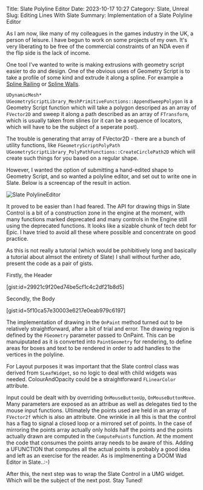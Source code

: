 Title: Slate Polyline Editor
Date: 2023-10-17 10:27
Category: Slate, Unreal
Slug: Editing Lines With Slate
Summary: Implementation of a Slate Polyline Editor

As I am now, like many of my colleagues in the games industry in the UK, a person of leisure. I have begun to work on some projects of my own. It's very liberating to be free of the commercial constraints of an NDA even if the flip side is the lack of income. 

One tool I've wanted to write is making extrusions with geometry script easier to do and design. One of the obvious uses of Geometry Script is to take a profile of some kind and extrude it along a spline.  For example a [Spline Railing](https://youtu.be/WlUVRl5GUVE?si=zYfbw5bC0HpVLjkQ) or [Spline Walls](https://youtu.be/pg8gx20jnOI?si=6bWTzie6wPtQMKlM). 

`UDynamicMesh* UGeometryScriptLibrary_MeshPrimitiveFunctions::AppendSweepPolygon` is a Geometry Script function  which will take a polygon descriped as an array of `FVector2D` and sweep it along a path described as an array of `FTransform`, which is usually taken from slines (or it can be a sequence of locators, which will have to be the subject of a seperate post).

The trouble is generating that array of FVector2D - there are a bunch of utility functions, like `FGeometryScriptPolyPath UGeometryScriptLibrary_PolyPathFunctions::CreateCirclePath2D` which will create such things for you based on a regular shape.

However, I wanted the option of submitting a hand-edited shape to Geometry Script, and so wanted a polyline editor, and set out to write one in Slate. Below is a screencap of the result in action.

![Slate PolylineEditor]({static}images/spolylineeditor.png)

It proved to be easier than I had feared. The API for drawing thigs in Slate Control is a bit of a construction zone in the engine at the moment, with many functions marked deprecated and many controls in the Engine still using the deprecated functions. It looks like a sizable chunk of tech debt for Epic. I have tried to avoid all these where possible and concentrate on good practice.

As this is not really a tutorial (which would be pohibitively long and basically a tutorial about almsot the entirety of Slate) I shall without further ado, present the code as a pair of gists. 

Firstly, the Header

[gist:id=29921c9f20ed74be5cf1c4c2df21b8d5] 

Secondly, the Body

[gist:id=5f10ca57e30003e6217e0eab979c6197]

The implementation of drawing in the `OnPaint` method turned out to be relatively straightforward, after a bit of trial and error. The drawing region is defined by the `FGeometry` parameter passed to OnPaint. This can be manuiputated as it is converted into `PaintGeometry` for rendering, to define areas for boxes and text to be rendered in order to add handles to the vertices in the polyline.

 For Layout purposes it was important that the Slate control class was derived from `SLeafWidget`, so no logic to deal with child widgets was needed. ColourAndOpacity could be a straightforward `FLinearColor` attribute. 

Input could be dealt with by overriding `OnMouseButtonUp`, `OnMouseButtonMove`. Many parameters are exposed as an attribue as well as delegates tied to the mouse input functions. Ultimately the points used are held in an array of `FVector2f` which is also an attribute. One wrinkle in all this is that the control has a flag to signal a closed loop or a mirrored set of points. In the case of mirroring the points array actually only holds half the points and the points actually drawn are computed in the `ComputePoints` function. At the moment the code that consumes the points array needs to be aware of this. Adding a UFUNCTION that computes all the actual points is probably a good idea and left as an exercise for the reader. As is implmenenting a DOOM Wad Editor in Slate..:-)

After this, the next step was to wrap the Slate Control in a UMG widget. Which will be the subject of the next post. Stay Tuned!

